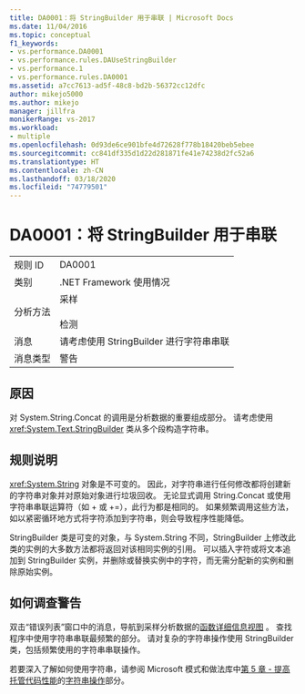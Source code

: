 ```yaml
---
title: DA0001：将 StringBuilder 用于串联 | Microsoft Docs
ms.date: 11/04/2016
ms.topic: conceptual
f1_keywords:
- vs.performance.DA0001
- vs.performance.rules.DAUseStringBuilder
- vs.performance.1
- vs.performance.rules.DA0001
ms.assetid: a7cc7613-ad5f-48c8-bd2b-56372cc12dfc
author: mikejo5000
ms.author: mikejo
manager: jillfra
monikerRange: vs-2017
ms.workload:
- multiple
ms.openlocfilehash: 0d93de6ce901bfe4d72628f778b18420beb5ebee
ms.sourcegitcommit: cc841df335d1d22d281871fe41e74238d2fc52a6
ms.translationtype: HT
ms.contentlocale: zh-CN
ms.lasthandoff: 03/18/2020
ms.locfileid: "74779501"
---
```

# <a name="da0001-use-stringbuilder-for-concatenations"></a>DA0001：将 StringBuilder 用于串联

|||
|-|-|
|规则 ID|DA0001|
|类别|.NET Framework 使用情况|
|分析方法|采样<br /><br /> 检测|
|消息|请考虑使用 StringBuilder 进行字符串串联|
|消息类型|警告|

## <a name="cause"></a>原因
 对 System.String.Concat 的调用是分析数据的重要组成部分。 请考虑使用 <xref:System.Text.StringBuilder> 类从多个段构造字符串。

## <a name="rule-description"></a>规则说明
 <xref:System.String> 对象是不可变的。 因此，对字符串进行任何修改都将创建新的字符串对象并对原始对象进行垃圾回收。 无论显式调用 String.Concat 或使用字符串串联运算符（如 + 或 +=），此行为都是相同的。 如果频繁调用这些方法，如以紧密循环地方式将字符添加到字符串，则会导致程序性能降低。

 StringBuilder 类是可变的对象，与 System.String 不同，StringBuilder 上修改此类的实例的大多数方法都将返回对该相同实例的引用。 可以插入字符或将文本追加到 StringBuilder 实例，并删除或替换实例中的字符，而无需分配新的实例和删除原始实例。

## <a name="how-to-investigate-a-warning"></a>如何调查警告
 双击“错误列表”窗口中的消息，导航到采样分析数据的[函数详细信息视图](../profiling/function-details-view.md)  。 查找程序中使用字符串串联最频繁的部分。 请对复杂的字符串操作使用 StringBuilder 类，包括频繁使用的字符串串联操作。

 若要深入了解如何使用字符串，请参阅 Microsoft 模式和做法库中[第 5 章 - 提高托管代码性能](/previous-versions/msp-n-p/ff647790(v=pandp.10))的[字符串操作](/previous-versions/msp-n-p/ff647790(v=pandp.10)#string-operations)部分。
